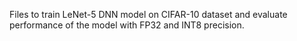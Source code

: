 Files to train LeNet-5 DNN model on CIFAR-10 dataset and evaluate performance of the model with FP32 and INT8 precision.

